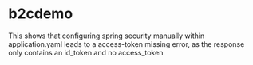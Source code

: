 # b2cdemo
This shows that configuring spring security manually within application.yaml leads to a access-token missing error, as the response only contains an id_token and no access_token
